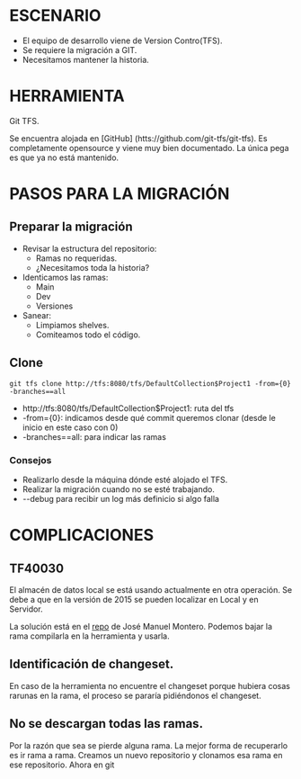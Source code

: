 # ESCENARIO

* El equipo de desarrollo viene de Version Contro(TFS).
* Se requiere la migración a GIT.
* Necesitamos mantener la historia.

# HERRAMIENTA

Git TFS.

Se encuentra alojada en [GitHub] (htts://github.com/git-tfs/git-tfs).
Es completamente opensource y viene muy bien documentado.
La única pega es que ya no está mantenido.

# PASOS PARA LA MIGRACIÓN

## Preparar la migración

* Revisar la estructura del repositorio:
	* Ramas no requeridas.
	* ¿Necesitamos toda la historia?
* Identicamos las ramas:
	* Main
	* Dev
	* Versiones
* Sanear:
	* Limpiamos shelves.
	* Comiteamos todo el código.

## Clone

```
git tfs clone http://tfs:8080/tfs/DefaultCollection$Project1 -from={0} -branches==all
```

* http://tfs:8080/tfs/DefaultCollection$Project1: ruta del tfs
* -from={0}: indicamos desde qué commit queremos clonar (desde le inicio en este caso con 0)
* -branches==all: para indicar las ramas

### Consejos

* Realizarlo desde la máquina dónde esté alojado el TFS.
* Realizar la migración cuando no se esté trabajando.
* --debug para recibir un log más definicio si algo falla

# COMPLICACIONES

## TF40030

El almacén de datos local se está usando actualmente en otra operación.
Se debe a que en la versión de 2015 se pueden localizar en Local y en Servidor.

La solución está en el [repo](https://github.com/jmmortega/git-tfs/tree/bug/TF40030_Error) de José Manuel Montero.
Podemos bajar la rama compilarla en la herramienta y usarla.

## Identificación de changeset.

En caso de la herramienta no encuentre el changeset porque hubiera cosas rarunas en la rama, el proceso se pararía pidiéndonos el changeset.

## No se descargan todas las ramas.

Por la razón que sea se pierde alguna rama.
La mejor forma de recuperarlo es ir rama a rama.
Creamos un nuevo repositorio y clonamos esa rama en ese repositorio.
Ahora en git 